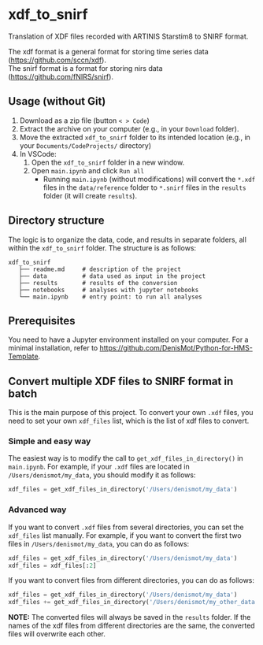 # xdf_to_snirf
Translation of XDF files recorded with ARTINIS Starstim8 to SNIRF format. 

The xdf format is a general format for storing time series data (https://github.com/sccn/xdf).   
The snirf format is a format for storing nirs data (https://github.com/fNIRS/snirf).


## Usage (without Git)
1. Download as a zip file (button `< > Code`)
2. Extract the archive on your computer (e.g., in your `Download` folder). 
3. Move the extracted `xdf_to_snirf` folder to its intended location (e.g., in your `Documents/CodeProjects/` directory)
4. In VSCode:
    1. Open the `xdf_to_snirf` folder in a new window. 
    2. Open `main.ipynb` and click `Run all`
        * Running `main.ipynb` (without modifications) will convert the `*.xdf` files in the `data/reference` folder to `*.snirf` files in the `results` folder (it will create `results`). 

## Directory structure
The logic is to organize the data, code, and results in separate folders, all within the `xdf_to_snirf` folder. The structure is as follows:   

    xdf_to_snirf
       ├── readme.md     # description of the project 
       ├── data          # data used as input in the project  
       ├── results       # results of the conversion 
       ├── notebooks     # analyses with jupyter notebooks 
       └── main.ipynb    # entry point: to run all analyses

## Prerequisites
You need to have a Jupyter environment installed on your computer. 
For a minimal installation, refer to https://github.com/DenisMot/Python-for-HMS-Template.

## Convert multiple XDF files to SNIRF format in batch 
This is the main purpose of this project.
To convert your own `.xdf` files, you need to set your own `xdf_files` list, which is the list of xdf files to convert. 

### Simple and easy way 
The easiest way is to modify the call to `get_xdf_files_in_directory()` in `main.ipynb`. For example, if your `.xdf` files are located in `/Users/denismot/my_data`, you should modify it as follows:
```python
xdf_files = get_xdf_files_in_directory('/Users/denismot/my_data')
```

### Advanced way
If you want to convert `.xdf` files from several directories, you can set the `xdf_files` list manually. For example, if you want to convert the first two files in `/Users/denismot/my_data`, you can do as follows:
```python
xdf_files = get_xdf_files_in_directory('/Users/denismot/my_data')
xdf_files = xdf_files[:2]
```

If you want to convert files from different directories, you can do as follows:
```python
xdf_files = get_xdf_files_in_directory('/Users/denismot/my_data')
xdf_files += get_xdf_files_in_directory('/Users/denismot/my_other_data')
```
**NOTE:** The converted files will always be saved in the `results` folder. If the names of the xdf files from different directories are the same, the converted files will overwrite each other.
